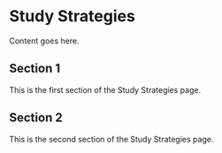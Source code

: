 # Study Strategies

Content goes here.

## Section 1

This is the first section of the Study Strategies page.

## Section 2

This is the second section of the Study Strategies page.

